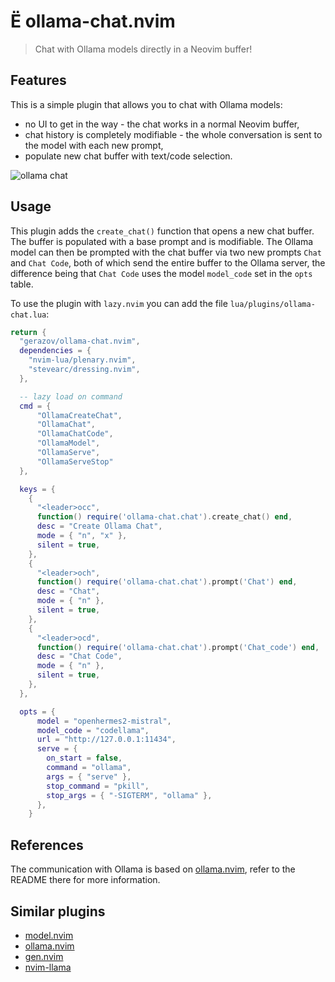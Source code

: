 #  ollama-chat.nvim 
> Chat with Ollama models directly in a Neovim buffer!

## Features

This is a simple plugin that allows you to chat with Ollama models:
- no UI to get in the way - the chat works in a normal Neovim buffer, 
- chat history is completely modifiable - the whole conversation is sent to the model with each new prompt,
- populate new chat buffer with text/code selection.

![ollama chat](https://github.com/nomnivore/ollama.nvim/assets/15214418/8070342e-74d2-4086-afed-6835d954aeb2)

## Usage

This plugin adds the `create_chat()` function that opens a new chat buffer. The buffer is populated with a base prompt and is modifiable. 
The Ollama model can then be prompted with the chat buffer via two new prompts `Chat` and `Chat Code`, both of which send the entire buffer to the Ollama server, the difference being that `Chat Code` uses the model `model_code` set in the `opts` table.

To use the plugin with `lazy.nvim` you can add the file `lua/plugins/ollama-chat.lua`:

```lua
return {
  "gerazov/ollama-chat.nvim",
  dependencies = {
    "nvim-lua/plenary.nvim",
    "stevearc/dressing.nvim",
  },

  -- lazy load on command
  cmd = {
      "OllamaCreateChat",
      "OllamaChat",
      "OllamaChatCode",
      "OllamaModel",
      "OllamaServe",
      "OllamaServeStop"
  },

  keys = {
    {
      "<leader>occ",
      function() require('ollama-chat.chat').create_chat() end,
      desc = "Create Ollama Chat",
      mode = { "n", "x" },
      silent = true,
    },
    {
      "<leader>och",
      function() require('ollama-chat.chat').prompt('Chat') end,
      desc = "Chat",
      mode = { "n" },
      silent = true,
    },
    {
      "<leader>ocd",
      function() require('ollama-chat.chat').prompt('Chat_code') end,
      desc = "Chat Code",
      mode = { "n" },
      silent = true,
    },
  },

  opts = {
      model = "openhermes2-mistral",
      model_code = "codellama",
      url = "http://127.0.0.1:11434",
      serve = {
        on_start = false,
        command = "ollama",
        args = { "serve" },
        stop_command = "pkill",
        stop_args = { "-SIGTERM", "ollama" },
      },
    }
```

## References

The communication with Ollama is based on [ollama.nvim](https://github.com/nomnivore/ollama.nvim), refer to the README there for more information.

## Similar plugins

- [model.nvim](https://github.com/gsuuon/model.nvim)
- [ollama.nvim](https://github.com/nomnivore/ollama.nvim)
- [gen.nvim](https://github.com/David-Kunz/gen.nvim)
- [nvim-llama](https://github.com/jpmcb/nvim-llama)
